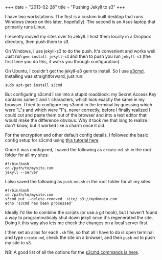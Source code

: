 +++
date = "2013-02-26"
title = "Pushing Jekyll to s3"
+++

I have two workstations. The first is a custom built desktop that runs Windows (more on this later, hopefully). The second is an Asus laptop that primarily runs Linux. 

I recently moved my sites over to Jekyll. I host them locally in a Dropbox directory, then push them to s3. 

On Windows, I use jekyll-s3 to do the push. It's convenient and works well. Just run `gem install jekyll-s3` and then to push you run `jekyll-s3` (the first time you do this, it walks you through configuration).

On Ubuntu, I couldn't get the jekyll-s3 gem to install. So I use [s3cmd](http://s3tools.org/s3cmd). Installing was straightforward, just run:

	sudo apt-get install s3cmd

But configuring s3cmd I ran into a stupid roadblock: my Secret Access Key contains some `I` and `l` characters, which look exactly the same in my browser. I tried to configure my s3cmd in the terminal by guessing which were "L"s and which were "I"s, never correctly, before I finally realized I could cut and paste them out of the browser and into a text editor that would make the difference obvious. Why it took me that long to realize I don't know, but it worked like a charm once it did. 

For the encryption and other default config details, I followed the basic config setup for s3cmd using [this tutorial here](http://www.saltycrane.com/blog/2010/02/s3cmd-notes/).

Once it was configured, I saved the following as `create-md.sh` in the root folder for all my sites:
	
	#!/bin/bash
	cd /path/to/mysite.com
	jekyll --server

I also saved the following as `push-md.sh` in the root folder for all my sites:

	#!/bin/bash
	cd /path/to/mysite.com
	s3cmd put --delete-removed _site/ s3://mydomain.com
	echo 's3cmd has been processed'

Ideally I'd like to combine the scripts (or use a git hook), but I haven't found a way to programmaticaly shut down jekyll once it's regenerated the site. Doing it this way also lets me check the changes on a local server first. 

I then set an alias for each `.sh` file, so that all I have to do is open terminal and type `create-md`, check the site on a browser, and then `push-md` to push my site to s3. 

NB: A good list of all the options for the [s3cmd commands is here](http://manpages.ubuntu.com/manpages/intrepid/man1/s3cmd.1.html).  
